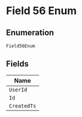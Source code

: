 
# Field 56 Enum

## Enumeration

`Field56Enum`

## Fields

| Name |
|  --- |
| `UserId` |
| `Id` |
| `CreatedTs` |

